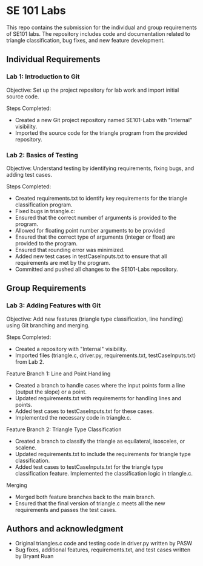 # SE 101 Labs
This repo contains the submission for the individual and group requirements of SE101 labs. The repository includes code and documentation related to triangle classification, bug fixes, and new feature development.

## Individual Requirements
### Lab 1: Introduction to Git
Objective: Set up the project repository for lab work and import initial source code.

Steps Completed:

- Created a new Git project repository named SE101-Labs with "Internal" visibility.
- Imported the source code for the triangle program from the provided repository.

### Lab 2: Basics of Testing
Objective: Understand testing by identifying requirements, fixing bugs, and adding test cases.

Steps Completed:

- Created requirements.txt to identify key requirements for the triangle classification program.
- Fixed bugs in triangle.c:
- Ensured that the correct number of arguments is provided to the program.
- Allowed for floating point number arguments to be provided
- Ensured that the correct type of arguments (integer or float) are provided to the program.
- Ensured that rounding error was minimized.
- Added new test cases in testCaseInputs.txt to ensure that all requirements are met by the program.
- Committed and pushed all changes to the SE101-Labs repository.

## Group Requirements
### Lab 3: Adding Features with Git
Objective: Add new features (triangle type classification, line handling) using Git branching and merging.

Steps Completed:

- Created a repository with "Internal" visibility.
- Imported files (triangle.c, driver.py, requirements.txt, testCaseInputs.txt) from Lab 2.

Feature Branch 1: Line and Point Handling
- Created a branch to handle cases where the input points form a line (output the slope) or a point.
- Updated requirements.txt with requirements for handling lines and points.
- Added test cases to testCaseInputs.txt for these cases.
- Implemented the necessary code in triangle.c.

Feature Branch 2: Triangle Type Classification
- Created a branch to classify the triangle as equilateral, isosceles, or scalene.
- Updated requirements.txt to include the requirements for triangle type classification.
- Added test cases to testCaseInputs.txt for the triangle type classification feature.
Implemented the classification logic in triangle.c.

Merging
- Merged both feature branches back to the main branch.
- Ensured that the final version of triangle.c meets all the new requirements and passes the test cases.

## Authors and acknowledgment
- Original triangles.c code and testing code in driver.py written by PASW
- Bug fixes, additional features, requirements.txt, and test cases written by Bryant Ruan
